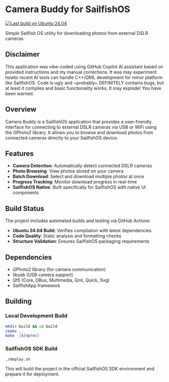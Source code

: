 # Camera Buddy for SailfishOS

[![Last build on Ubuntu 24.04](https://github.com/Karry/harbour-camera-buddy/actions/workflows/build.yml/badge.svg)](https://github.com/Karry/harbour-camera-buddy/actions/workflows/build.yml)

Simple Sailfish OS utility for downloading photos from external DSLR cameras.

## Disclaimer

This application was vibe-coded using GitHub Copilot AI assistant based on provided instructions and my manual corrections.
It was may experiment howto recent AI tools can handle C++/QML development for minor platform like SailfishOS.
Code is ugly and ~probably~ DEFINITELY contains bugs, but at least it compiles and basic functionality works.
It may explode! You have been warned.

## Overview

Camera Buddy is a SailfishOS application that provides a user-friendly interface for connecting to external DSLR cameras via USB or WiFi using the GPhoto2 library. It allows you to browse and download photos from connected cameras directly to your SailfishOS device.

## Features

- **Camera Detection**: Automatically detect connected DSLR cameras
- **Photo Browsing**: View photos stored on your camera
- **Batch Download**: Select and download multiple photos at once
- **Progress Tracking**: Monitor download progress in real-time
- **SailfishOS Native**: Built specifically for SailfishOS with native UI components

## Build Status

The project includes automated builds and testing via GitHub Actions:
- **Ubuntu 24.04 Build**: Verifies compilation with latest dependencies
- **Code Quality**: Static analysis and formatting checks
- **Structure Validation**: Ensures SailfishOS packaging requirements

## Dependencies

- GPhoto2 library (for camera communication)
- libusb (USB camera support)
- Qt5 (Core, DBus, Multimedia, Qml, Quick, Svg)
- SailfishApp framework

## Building

### Local Development Build
```bash
mkdir build && cd build
cmake ..
make -j$(nproc)
```

### SailfishOS SDK Build
```bash
./deploy.sh
```

This will build the project in the official SailfishOS SDK environment and prepare it for deployment.

